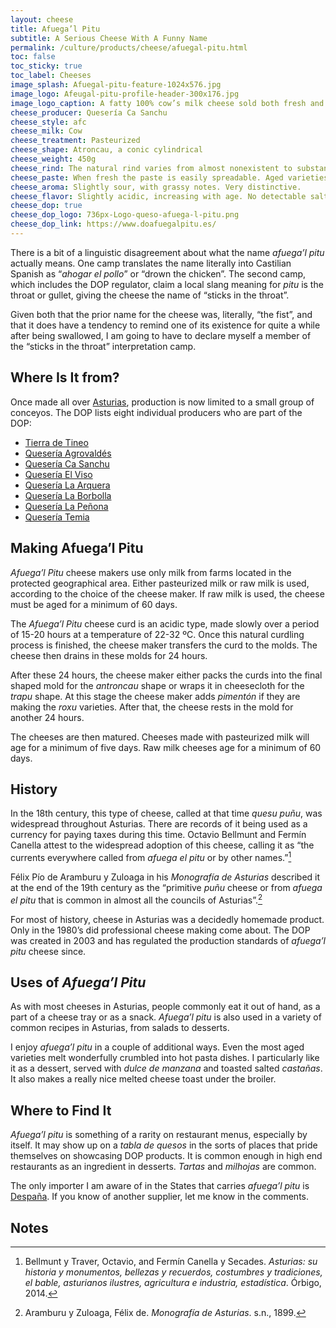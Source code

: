 ```yaml
---
layout: cheese
title: Afuega’l Pitu
subtitle: A Serious Cheese With A Funny Name
permalink: /culture/products/cheese/afuegal-pitu.html
toc: false
toc_sticky: true
toc_label: Cheeses
image_splash: Afuegal-pitu-feature-1024x576.jpg
image_logo: Afeugal-pitu-profile-header-300x176.jpg
image_logo_caption: A fatty 100% cow’s milk cheese sold both fresh and aged. Fresh is from pasteurized milk, aged is not.
cheese_producer: Quesería Ca Sanchu
cheese_style: afc
cheese_milk: Cow
cheese_treatment: Pasteurized
cheese_shape: Atroncau, a conic cylindrical
cheese_weight: 450g
cheese_rind: The natural rind varies from almost nonexistent to substantial depending on the age of the cheese.
cheese_paste: When fresh the paste is easily spreadable. Aged varieties have a very dense, crumbly paste.
cheese_aroma: Slightly sour, with grassy notes. Very distinctive.
cheese_flavor: Slightly acidic, increasing with age. No detectable salty notes, creamy and very dry.
cheese_dop: true
cheese_dop_logo: 736px-Logo-queso-afuega-l-pitu.png
cheese_dop_link: https://www.doafuegalpitu.es/
---
```

There is a bit of a linguistic disagreement about what the name _afuega’l pitu_ actually means. One camp translates the name literally into Castilian Spanish as “_ahogar el pollo_” or “drown the chicken”. The second camp, which includes the DOP regulator, claim a local slang meaning for _pitu_ is the throat or gullet, giving the cheese the name of “sticks in the throat”.

Given both that the prior name for the cheese was, literally, “the fist”, and that it does have a tendency to remind one of its existence for quite a while after being swallowed, I am going to have to declare myself a member of the “sticks in the throat” interpretation camp.

## Where Is It from?

Once made all over [Asturias](https://eatingasturias.com/wiki/Asturias "Asturias"), production is now limited to a small group of conceyos. The DOP lists eight individual producers who are part of the DOP:
- [Tierra de Tineo](https://eatingasturias.com/index.php?title=Tierra_de_Tineo&action=edit&redlink=1 "Tierra de Tineo (page does not exist)")
- [Quesería Agrovaldés](https://eatingasturias.com/index.php?title=Queser%C3%ADa_Agrovald%C3%A9s&action=edit&redlink=1 "Quesería Agrovaldés (page does not exist)")
- [Quesería Ca Sanchu](https://eatingasturias.com/index.php?title=Queser%C3%ADa_Ca_Sanchu&action=edit&redlink=1 "Quesería Ca Sanchu (page does not exist)")
- [Quesería El Viso](https://eatingasturias.com/index.php?title=Queser%C3%ADa_El_Viso&action=edit&redlink=1 "Quesería El Viso (page does not exist)")
- [Quesería La Arquera](https://eatingasturias.com/index.php?title=Queser%C3%ADa_La_Arquera&action=edit&redlink=1 "Quesería La Arquera (page does not exist)")
- [Quesería La Borbolla](https://eatingasturias.com/index.php?title=Queser%C3%ADa_La_Borbolla&action=edit&redlink=1 "Quesería La Borbolla (page does not exist)")
- [Quesería La Peñona](https://eatingasturias.com/index.php?title=Queser%C3%ADa_La_Pe%C3%B1ona&action=edit&redlink=1 "Quesería La Peñona (page does not exist)")
- [Quesería Temia](https://eatingasturias.com/index.php?title=Queser%C3%ADa_Temia&action=edit&redlink=1 "Quesería Temia (page does not exist)")
## Making Afuega’l Pitu

_Afuega’l Pitu_ cheese makers use only milk from farms located in the protected geographical area. Either pasteurized milk or raw milk is used, according to the choice of the cheese maker. If raw milk is used, the cheese must be aged for a minimum of 60 days.

The _Afuega’l Pitu_ cheese curd is an acidic type, made slowly over a period of 15-20 hours at a temperature of 22-32 ºC. Once this natural curdling process is finished, the cheese maker transfers the curd to the molds. The cheese then drains in these molds for 24 hours.

After these 24 hours, the cheese maker either packs the curds into the final shaped mold for the _antroncau_ shape or wraps it in cheesecloth for the _trapu_ shape. At this stage the cheese maker adds _pimentón_ if they are making the _roxu_ varieties. After that, the cheese rests in the mold for another 24 hours.

The cheeses are then matured. Cheeses made with pasteurized milk will age for a minimum of five days. Raw milk cheeses age for a minimum of 60 days.

## History

In the 18th century, this type of cheese, called at that time _quesu puñu_, was widespread throughout Asturias. There are records of it being used as a currency for paying taxes during this time. Octavio Bellmunt and Fermín Canella attest to the widespread adoption of this cheese, calling it as “the currents everywhere called from _afuega el pitu_ or by other names.”[^1]

Félix Pío de Aramburu y Zuloaga in his _Monografía de Asturias_ described it at the end of the 19th century as the “primitive _puñu_ cheese or from _afuega el pitu_ that is common in almost all the councils of Asturias”.[^2]

For most of history, cheese in Asturias was a decidedly homemade product. Only in the 1980’s did professional cheese making come about. The DOP was created in 2003 and has regulated the production standards of _afuega’l pitu_ cheese since.

## Uses of _Afuega’l Pitu_

As with most cheeses in Asturias, people commonly eat it out of hand, as a part of a cheese tray or as a snack. _Afuega’l pitu_ is also used in a variety of common recipes in Asturias, from salads to desserts.

I enjoy _afuega’l pitu_ in a couple of additional ways. Even the most aged varieties melt wonderfully crumbled into hot pasta dishes. I particularly like it as a dessert, served with _dulce de manzana_ and toasted salted _castañas_. It also makes a really nice melted cheese toast under the broiler.

## Where to Find It

_Afuega’l pitu_ is something of a rarity on restaurant menus, especially by itself. It may show up on a _tabla de quesos_ in the sorts of places that pride themselves on showcasing DOP products. It is common enough in high end restaurants as an ingredient in desserts. _Tartas_ and _milhojas_ are common.

The only importer I am aware of in the States that carries _afuega’l pitu_ is [Despaña](https://despanabrandfoods.com/collections/a7-cheese). If you know of another supplier, let me know in the comments.

## Notes

[^1]: Bellmunt y Traver, Octavio, and Fermín Canella y Secades. _Asturias: su historia y monumentos, bellezas y recuerdos, costumbres y tradiciones, el bable, asturianos ilustres, agricultura e industria, estadística_. Órbigo, 2014.
[^2]: Aramburu y Zuloaga, Félix de. _Monografía de Asturias_. s.n., 1899.